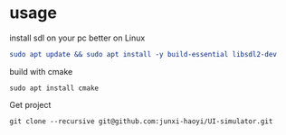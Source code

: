 # usage
install sdl on your pc better on Linux

```cmake
sudo apt update && sudo apt install -y build-essential libsdl2-dev
```


build with cmake

```
sudo apt install cmake
```

Get project

```
git clone --recursive git@github.com:junxi-haoyi/UI-simulator.git
```



